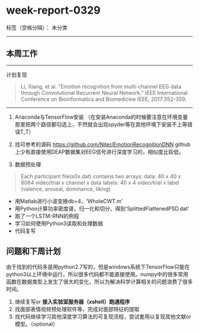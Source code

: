 ﻿# week-report-0329

标签（空格分隔）： 未分类

---

## 本周工作 ##
---
计划复现

> Li, Xiang, et al. "Emotion recognition from multi-channel EEG data through Convolutional Recurrent Neural Network." IEEE International Conference on Bioinformatics and Biomedicine IEEE, 2017:352-359.


---
1. Anaconda与TensorFlow安装
（在安装Anaconda的时候要注意在环境变量那里把两个路径都勾选上，不然就会出现spyder等在其他环境下安装不上等错误T_T）

2. 找可参考的源码
https://github.com/Niter/EmotionRecognitionDNN
github上少有直接使用DEAP数据集对EEG信号进行深度学习的，相似度比较低。

3. 数据预处理

> Each participant file(s0x.dat) contains two arrays:
data: 40 x 40 x 8064	video/trial x channel x data
labels: 40 x 4 video/trial x label (valence, arousal, dominance, liking) 

- 用Matlab进行小波变换db=4，‘WholeCWT.m’
- 用Python计算功率密度谱，归一化和切分，得到‘SplittedFlattenedPSD.dat’
- 跑了一个LSTM-RNN的例程
- 学习如何使用Python3读取和处理数据
- 代码复写

## 问题和下周计划 ##
由于找到的代码多是用python2.7写的，但是windows系统下TensorFlow只能在python3以上环境中运行，所以很多代码都不能直接使用。numpy中的很多常用函数在数据类型上发生了很大的变化，所以为解决科学计算相关的问题浪费了很多时间。
1. 继续复写or  **接入实验室服务器（xshell）跑通程序**
2. 找面部表情视频预处理软件等，完成对面部特征的提取
3. 找代码继续学习其他深度学习算法的可复现流程，尝试套用以复现其他文献or模型。（optional）




